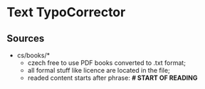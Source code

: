 # Text TypoCorrector

## Sources
- cs/books/*
  - czech free to use PDF books converted to .txt format;
  - all formal stuff like licence are located in the file;
  - readed content starts after phrase: __# START OF READING__